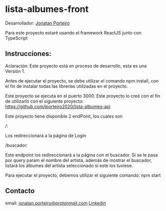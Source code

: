 # lista-albumes-front
Desarrollador: [Jonatan Porteiro](https://www.linkedin.com/in/jonatan-porteiro/)

Para este proyecto estaré usando el framework ReactJS junto con TypeScript

## Instrucciones:

Aclaración: Este proyecto está en proceso de desarrollo, esta es una Versión 1.

Antes de ejecutar el proyecto, se debe utilizar el comando npm install, con el fin de instalar todas las librerías utilizadas en el proyecto.

Este proyecto se ejecuta en el puerto 3000. Este proyecto lo creé con el fin de utilizarlo con el siguiente proyecto: https://github.com/jporteiro2020/lista-albumes-api

Este proyecto tiene disponible 2 endPoint, los cuales son 

/:

Los redireccionará a la página de Login

/buscador:

Este endpoint los redireccionará a la página con el buscador. Si se le pasa por query param el nombre del artista, además de mostrar el buscador, listará los álbumes del artista
seleccionado si este los tuviese.

Para ejecutar el proyecto, debemos utilizar el siguiente comando:
npm start

## Contacto

email: jonatan.porteiro@protonmail.com
[Linkedin](https://www.linkedin.com/in/jonatan-porteiro/)
